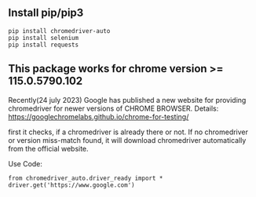 

## Install pip/pip3
```
pip install chromedriver-auto
pip install selenium
pip install requests
```

## This package works for chrome version >= 115.0.5790.102
Recently(24 july 2023) Google has published a new website for providing chromedriver for newer versions of CHROME BROWSER.
Details: https://googlechromelabs.github.io/chrome-for-testing/ 

first it checks, if a chromedriver is already there or not. If no chromedriver or version miss-match found, it will download chromedriver automatically from the official website.

Use Code:


```
from chromedriver_auto.driver_ready import *
driver.get('https://www.google.com')
```
